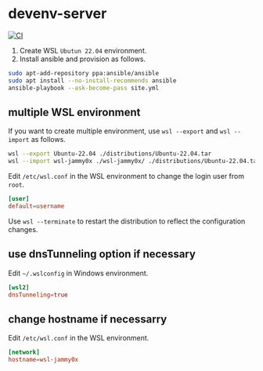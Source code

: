 # devenv-server

[![CI](https://github.com/km45/devenv-server/actions/workflows/ci.yml/badge.svg)](https://github.com/km45/devenv-server/actions/workflows/ci.yml)

1. Create WSL `Ubutun 22.04` environment.
1. Install ansible and provision as follows.

```sh
sudo apt-add-repository ppa:ansible/ansible
sudo apt install --no-install-recommends ansible
ansible-playbook --ask-become-pass site.yml
```

## multiple WSL environment

If you want to create multiple environment, use `wsl --export` and `wsl --import` as follows.

```sh
wsl --export Ubuntu-22.04 ./distributions/Ubuntu-22.04.tar
wsl --import wsl-jammy0x ./wsl-jammy0x/ ./distributions/Ubuntu-22.04.tar
```

Edit `/etc/wsl.conf` in the WSL environment to change the login user from `root`.

```conf
[user]
default=username
```

Use `wsl --terminate` to restart the distribution to reflect the configuration changes.

## use dnsTunneling option if necessary

Edit `~/.wslconfig` in Windows environment.

```conf
[wsl2]
dnsTunneling=true
```

## change hostname if necessarry

Edit `/etc/wsl.conf` in the WSL environment.

```conf
[network]
hostname=wsl-jammy0x
```
